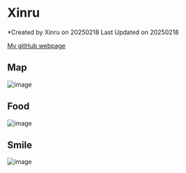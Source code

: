 # Xinru

*Created by Xinru on 20250218 Last Updated on 20250218

[My gitHub webpage](https://github.com/XinruWu061)

## Map
![image](https://github.com/user-attachments/assets/ac16c747-16fe-4728-8e8f-701f160258cf)

## Food
![image](https://github.com/user-attachments/assets/1918a03a-570f-4a11-8ce6-0cb48b640327)


## Smile
![image](https://github.com/user-attachments/assets/e77151a8-05d1-4980-8fa2-1517d07a8ad4)

